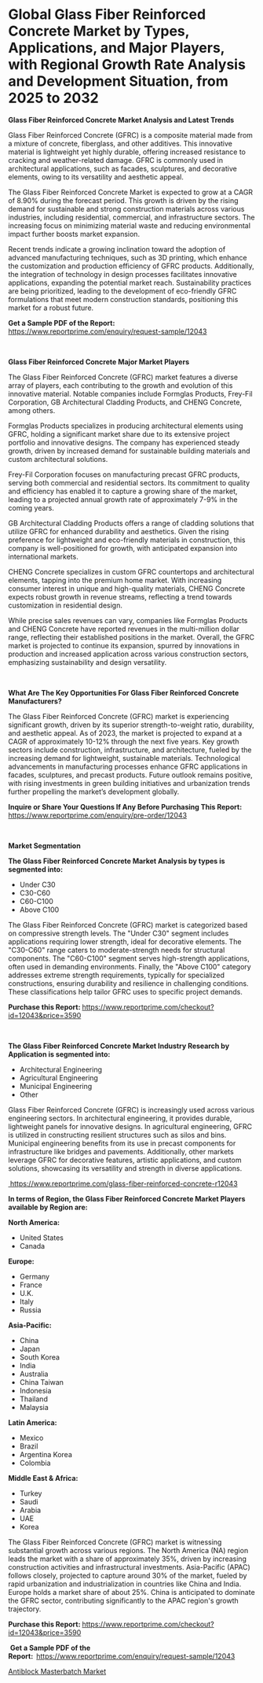 <p><h1>Global Glass Fiber Reinforced Concrete Market by Types, Applications, and Major Players, with Regional Growth Rate Analysis and Development Situation, from 2025 to 2032</h1></p><p><strong>Glass Fiber Reinforced Concrete Market Analysis and Latest Trends</strong></p>
<p><p>Glass Fiber Reinforced Concrete (GFRC) is a composite material made from a mixture of concrete, fiberglass, and other additives. This innovative material is lightweight yet highly durable, offering increased resistance to cracking and weather-related damage. GFRC is commonly used in architectural applications, such as facades, sculptures, and decorative elements, owing to its versatility and aesthetic appeal.</p><p>The Glass Fiber Reinforced Concrete Market is expected to grow at a CAGR of 8.90% during the forecast period. This growth is driven by the rising demand for sustainable and strong construction materials across various industries, including residential, commercial, and infrastructure sectors. The increasing focus on minimizing material waste and reducing environmental impact further boosts market expansion.</p><p>Recent trends indicate a growing inclination toward the adoption of advanced manufacturing techniques, such as 3D printing, which enhance the customization and production efficiency of GFRC products. Additionally, the integration of technology in design processes facilitates innovative applications, expanding the potential market reach. Sustainability practices are being prioritized, leading to the development of eco-friendly GFRC formulations that meet modern construction standards, positioning this market for a robust future.</p></p>
<p><strong>Get a Sample PDF of the Report:&nbsp;</strong> <a href="https://www.reportprime.com/enquiry/request-sample/12043?utm_campaign=2665&utm_medium=2&utm_source=Github&utm_content=ia&utm_term=17032025&utm_id=glass-fiber-reinforced-concrete">https://www.reportprime.com/enquiry/request-sample/12043</a></p>
<p>&nbsp;</p>
<p><strong>Glass Fiber Reinforced Concrete Major Market Players</strong></p>
<p><p>The Glass Fiber Reinforced Concrete (GFRC) market features a diverse array of players, each contributing to the growth and evolution of this innovative material. Notable companies include Formglas Products, Frey-Fil Corporation, GB Architectural Cladding Products, and CHENG Concrete, among others. </p><p>Formglas Products specializes in producing architectural elements using GFRC, holding a significant market share due to its extensive project portfolio and innovative designs. The company has experienced steady growth, driven by increased demand for sustainable building materials and custom architectural solutions. </p><p>Frey-Fil Corporation focuses on manufacturing precast GFRC products, serving both commercial and residential sectors. Its commitment to quality and efficiency has enabled it to capture a growing share of the market, leading to a projected annual growth rate of approximately 7-9% in the coming years.</p><p>GB Architectural Cladding Products offers a range of cladding solutions that utilize GFRC for enhanced durability and aesthetics. Given the rising preference for lightweight and eco-friendly materials in construction, this company is well-positioned for growth, with anticipated expansion into international markets.</p><p>CHENG Concrete specializes in custom GFRC countertops and architectural elements, tapping into the premium home market. With increasing consumer interest in unique and high-quality materials, CHENG Concrete expects robust growth in revenue streams, reflecting a trend towards customization in residential design.</p><p>While precise sales revenues can vary, companies like Formglas Products and CHENG Concrete have reported revenues in the multi-million dollar range, reflecting their established positions in the market. Overall, the GFRC market is projected to continue its expansion, spurred by innovations in production and increased application across various construction sectors, emphasizing sustainability and design versatility.</p></p>
<p>&nbsp;</p>
<p><strong>What Are The Key Opportunities For Glass Fiber Reinforced Concrete Manufacturers?</strong></p>
<p><p>The Glass Fiber Reinforced Concrete (GFRC) market is experiencing significant growth, driven by its superior strength-to-weight ratio, durability, and aesthetic appeal. As of 2023, the market is projected to expand at a CAGR of approximately 10-12% through the next five years. Key growth sectors include construction, infrastructure, and architecture, fueled by the increasing demand for lightweight, sustainable materials. Technological advancements in manufacturing processes enhance GFRC applications in facades, sculptures, and precast products. Future outlook remains positive, with rising investments in green building initiatives and urbanization trends further propelling the market’s development globally.</p></p>
<p><strong>Inquire or Share Your Questions If Any Before Purchasing This Report:</strong> <a href="https://www.reportprime.com/enquiry/pre-order/12043?utm_campaign=2665&utm_medium=2&utm_source=Github&utm_content=ia&utm_term=17032025&utm_id=glass-fiber-reinforced-concrete">https://www.reportprime.com/enquiry/pre-order/12043</a></p>
<p>&nbsp;</p>
<p><strong>Market Segmentation</strong></p>
<p><strong>The Glass Fiber Reinforced Concrete Market Analysis by types is segmented into:</strong></p>
<p><ul><li>Under C30</li><li>C30-C60</li><li>C60-C100</li><li>Above C100</li></ul></p>
<p><p>The Glass Fiber Reinforced Concrete (GFRC) market is categorized based on compressive strength levels. The "Under C30" segment includes applications requiring lower strength, ideal for decorative elements. The "C30-C60" range caters to moderate-strength needs for structural components. The "C60-C100" segment serves high-strength applications, often used in demanding environments. Finally, the "Above C100" category addresses extreme strength requirements, typically for specialized constructions, ensuring durability and resilience in challenging conditions. These classifications help tailor GFRC uses to specific project demands.</p></p>
<p><strong>Purchase this Report:&nbsp;</strong><a href="https://www.reportprime.com/checkout?id=12043&price=3590&utm_campaign=2665&utm_medium=2&utm_source=Github&utm_content=ia&utm_term=17032025&utm_id=glass-fiber-reinforced-concrete">https://www.reportprime.com/checkout?id=12043&price=3590</a></p>
<p>&nbsp;</p>
<p><strong>The Glass Fiber Reinforced Concrete Market Industry Research by Application is segmented into:</strong></p>
<p><ul><li>Architectural Engineering</li><li>Agricultural Engineering</li><li>Municipal Engineering</li><li>Other</li></ul></p>
<p><p>Glass Fiber Reinforced Concrete (GFRC) is increasingly used across various engineering sectors. In architectural engineering, it provides durable, lightweight panels for innovative designs. In agricultural engineering, GFRC is utilized in constructing resilient structures such as silos and bins. Municipal engineering benefits from its use in precast components for infrastructure like bridges and pavements. Additionally, other markets leverage GFRC for decorative features, artistic applications, and custom solutions, showcasing its versatility and strength in diverse applications.</p></p>
<p><a href="https://www.reportprime.com/glass-fiber-reinforced-concrete-r12043?utm_campaign=2665&utm_medium=2&utm_source=Github&utm_content=ia&utm_term=17032025&utm_id=glass-fiber-reinforced-concrete">&nbsp;https://www.reportprime.com/glass-fiber-reinforced-concrete-r12043</a></p>
<p><strong>In terms of Region, the Glass Fiber Reinforced Concrete Market Players available by Region are:</strong></p>
<p>
    <p> <strong> North America: </strong>
        <ul>
            <li>United States</li>
            <li>Canada</li>
        </ul>
        </p> 
    <p> <strong> Europe: </strong>
        <ul>
            <li>Germany</li>
            <li>France</li>
            <li>U.K.</li>
            <li>Italy</li>
            <li>Russia</li>
        </ul>
        </p> 
    <p> <strong> Asia-Pacific: </strong>
        <ul>
            <li>China</li>
            <li>Japan</li>
            <li>South Korea</li>
            <li>India</li>
            <li>Australia</li>
            <li>China Taiwan</li>
            <li>Indonesia</li>
            <li>Thailand</li>
            <li>Malaysia</li>
        </ul>
        </p> 
    <p> <strong> Latin America: </strong>
        <ul>
            <li>Mexico</li>
            <li>Brazil</li>
            <li>Argentina Korea</li>
            <li>Colombia</li>
        </ul>
        </p> 
    <p> <strong> Middle East & Africa: </strong>
        <ul>
            <li>Turkey</li>
            <li>Saudi</li>
            <li>Arabia</li>
            <li>UAE</li>
            <li>Korea</li>
        </ul>
    </p>
    </p>
<p><p>The Glass Fiber Reinforced Concrete (GFRC) market is witnessing substantial growth across various regions. The North America (NA) region leads the market with a share of approximately 35%, driven by increasing construction activities and infrastructural investments. Asia-Pacific (APAC) follows closely, projected to capture around 30% of the market, fueled by rapid urbanization and industrialization in countries like China and India. Europe holds a market share of about 25%. China is anticipated to dominate the GFRC sector, contributing significantly to the APAC region's growth trajectory.</p></p>
<p><strong>Purchase this Report: </strong><a href="https://www.reportprime.com/checkout?id=12043&price=3590&utm_campaign=2665&utm_medium=2&utm_source=Github&utm_content=ia&utm_term=17032025&utm_id=glass-fiber-reinforced-concrete">https://www.reportprime.com/checkout?id=12043&price=3590</a></p>
<p>&nbsp;<strong>Get a Sample PDF of the Report:&nbsp;&nbsp;</strong><a href="https://www.reportprime.com/enquiry/request-sample/12043?utm_campaign=2665&utm_medium=2&utm_source=Github&utm_content=ia&utm_term=17032025&utm_id=glass-fiber-reinforced-concrete">https://www.reportprime.com/enquiry/request-sample/12043</a></p>
<p><strong></strong></p>
<p><p><a href="https://github.com/dolorespeddico90/Market-Research-Report-List-1/blob/main/antiblock-masterbatch-market.md?utm_campaign=2665&utm_medium=2&utm_source=Github&utm_content=ia&utm_term=17032025&utm_id=glass-fiber-reinforced-concrete">Antiblock Masterbatch Market</a></p></p>